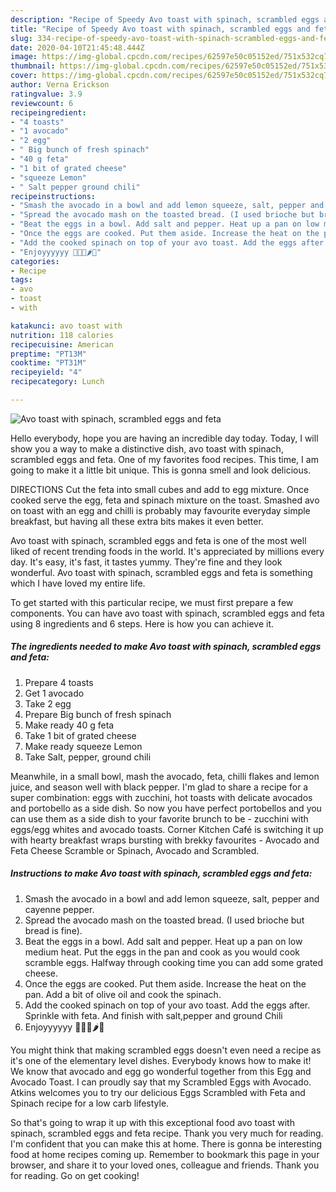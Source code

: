 ```yaml
---
description: "Recipe of Speedy Avo toast with spinach, scrambled eggs and feta"
title: "Recipe of Speedy Avo toast with spinach, scrambled eggs and feta"
slug: 334-recipe-of-speedy-avo-toast-with-spinach-scrambled-eggs-and-feta
date: 2020-04-10T21:45:48.444Z
image: https://img-global.cpcdn.com/recipes/62597e50c05152ed/751x532cq70/avo-toast-with-spinach-scrambled-eggs-and-feta-recipe-main-photo.jpg
thumbnail: https://img-global.cpcdn.com/recipes/62597e50c05152ed/751x532cq70/avo-toast-with-spinach-scrambled-eggs-and-feta-recipe-main-photo.jpg
cover: https://img-global.cpcdn.com/recipes/62597e50c05152ed/751x532cq70/avo-toast-with-spinach-scrambled-eggs-and-feta-recipe-main-photo.jpg
author: Verna Erickson
ratingvalue: 3.9
reviewcount: 6
recipeingredient:
- "4 toasts"
- "1 avocado"
- "2 egg"
- " Big bunch of fresh spinach"
- "40 g feta"
- "1 bit of grated cheese"
- "squeeze Lemon"
- " Salt pepper ground chili"
recipeinstructions:
- "Smash the avocado in a bowl and add lemon squeeze, salt, pepper and cayenne pepper."
- "Spread the avocado mash on the toasted bread. (I used brioche but bread is fine)."
- "Beat the eggs in a bowl. Add salt and pepper. Heat up a pan on low medium heat. Put the eggs in the pan and cook as you would cook scramble eggs. Halfway through cooking time you can add some grated cheese."
- "Once the eggs are cooked. Put them aside. Increase the heat on the pan. Add a bit of olive oil and cook the spinach."
- "Add the cooked spinach on top of your avo toast. Add the eggs after. Sprinkle with feta. And finish with salt,pepper and ground Chili"
- "Enjoyyyyyy 🥑🥬🍞🌶🍳"
categories:
- Recipe
tags:
- avo
- toast
- with

katakunci: avo toast with 
nutrition: 118 calories
recipecuisine: American
preptime: "PT13M"
cooktime: "PT31M"
recipeyield: "4"
recipecategory: Lunch

---
```



![Avo toast with spinach, scrambled eggs and feta](https://img-global.cpcdn.com/recipes/62597e50c05152ed/751x532cq70/avo-toast-with-spinach-scrambled-eggs-and-feta-recipe-main-photo.jpg)

Hello everybody, hope you are having an incredible day today. Today, I will show you a way to make a distinctive dish, avo toast with spinach, scrambled eggs and feta. One of my favorites food recipes. This time, I am going to make it a little bit unique. This is gonna smell and look delicious.

DIRECTIONS Cut the feta into small cubes and add to egg mixture. Once cooked serve the egg, feta and spinach mixture on the toast. Smashed avo on toast with an egg and chilli is probably may favourite everyday simple breakfast, but having all these extra bits makes it even better.

Avo toast with spinach, scrambled eggs and feta is one of the most well liked of recent trending foods in the world. It's appreciated by millions every day. It's easy, it's fast, it tastes yummy. They're fine and they look wonderful. Avo toast with spinach, scrambled eggs and feta is something which I have loved my entire life.


To get started with this particular recipe, we must first prepare a few components. You can have avo toast with spinach, scrambled eggs and feta using 8 ingredients and 6 steps. Here is how you can achieve it.

<!--inarticleads1-->

##### The ingredients needed to make Avo toast with spinach, scrambled eggs and feta:

1. Prepare 4 toasts
1. Get 1 avocado
1. Take 2 egg
1. Prepare  Big bunch of fresh spinach
1. Make ready 40 g feta
1. Take 1 bit of grated cheese
1. Make ready squeeze Lemon
1. Take  Salt, pepper, ground chili


Meanwhile, in a small bowl, mash the avocado, feta, chilli flakes and lemon juice, and season well with black pepper. I&#39;m glad to share a recipe for a super combination: eggs with zucchini, hot toasts with delicate avocados and portobello as a side dish. So now you have perfect portobellos and you can use them as a side dish to your favorite brunch to be - zucchini with eggs/egg whites and avocado toasts. Corner Kitchen Café is switching it up with hearty breakfast wraps bursting with brekky favourites - Avocado and Feta Cheese Scramble or Spinach, Avocado and Scrambled. 

<!--inarticleads2-->

##### Instructions to make Avo toast with spinach, scrambled eggs and feta:

1. Smash the avocado in a bowl and add lemon squeeze, salt, pepper and cayenne pepper.
1. Spread the avocado mash on the toasted bread. (I used brioche but bread is fine).
1. Beat the eggs in a bowl. Add salt and pepper. Heat up a pan on low medium heat. Put the eggs in the pan and cook as you would cook scramble eggs. Halfway through cooking time you can add some grated cheese.
1. Once the eggs are cooked. Put them aside. Increase the heat on the pan. Add a bit of olive oil and cook the spinach.
1. Add the cooked spinach on top of your avo toast. Add the eggs after. Sprinkle with feta. And finish with salt,pepper and ground Chili
1. Enjoyyyyyy 🥑🥬🍞🌶🍳


You might think that making scrambled eggs doesn&#39;t even need a recipe as it&#39;s one of the elementary level dishes. Everybody knows how to make it! We know that avocado and egg go wonderful together from this Egg and Avocado Toast. I can proudly say that my Scrambled Eggs with Avocado. Atkins welcomes you to try our delicious Eggs Scrambled with Feta and Spinach recipe for a low carb lifestyle. 

So that's going to wrap it up with this exceptional food avo toast with spinach, scrambled eggs and feta recipe. Thank you very much for reading. I'm confident that you can make this at home. There is gonna be interesting food at home recipes coming up. Remember to bookmark this page in your browser, and share it to your loved ones, colleague and friends. Thank you for reading. Go on get cooking!
